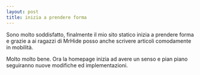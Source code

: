 ```yaml
---
layout: post
title: inizia a prendere forma
---
```

Sono molto soddisfatto, finalmente il mio sito statico inizia a prendere forma e grazie a ai ragazzi di MrHide posso anche scrivere articoli comodamente in mobilità.

Molto molto bene. Ora la homepage inizia ad avere un senso e pian piano seguiranno nuove modifiche ed implementazioni.
